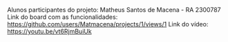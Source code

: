 Alunos participantes do projeto: Matheus Santos de Macena - RA 2300787
Link do board com as funcionalidades: https://github.com/users/Matmacena/projects/1/views/1
Link do vídeo: https://youtu.be/vt6RjmBuiUk
